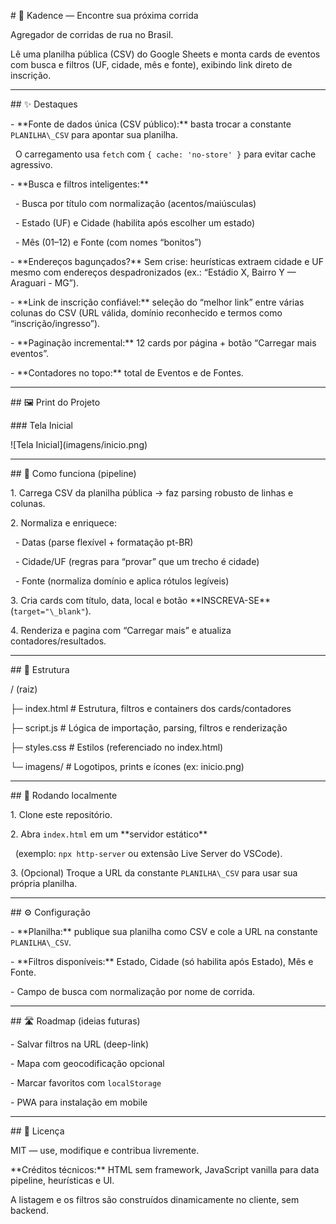\# 🏃 Kadence — Encontre sua próxima corrida



Agregador de corridas de rua no Brasil.  

Lê uma planilha pública (CSV) do Google Sheets e monta cards de eventos com busca e filtros (UF, cidade, mês e fonte), exibindo link direto de inscrição.



---



\## ✨ Destaques



\- \*\*Fonte de dados única (CSV público):\*\* basta trocar a constante `PLANILHA\_CSV` para apontar sua planilha.  

&nbsp; O carregamento usa `fetch` com `{ cache: 'no-store' }` para evitar cache agressivo.



\- \*\*Busca e filtros inteligentes:\*\*

&nbsp; - Busca por título com normalização (acentos/maiúsculas)

&nbsp; - Estado (UF) e Cidade (habilita após escolher um estado)

&nbsp; - Mês (01–12) e Fonte (com nomes “bonitos”)



\- \*\*Endereços bagunçados?\*\* Sem crise: heurísticas extraem cidade e UF mesmo com endereços despadronizados (ex.: “Estádio X, Bairro Y — Araguari - MG”).



\- \*\*Link de inscrição confiável:\*\* seleção do “melhor link” entre várias colunas do CSV (URL válida, domínio reconhecido e termos como “inscrição/ingresso”).



\- \*\*Paginação incremental:\*\* 12 cards por página + botão “Carregar mais eventos”.



\- \*\*Contadores no topo:\*\* total de Eventos e de Fontes.



---



\## 🖼️ Print do Projeto



\### Tela Inicial



!\[Tela Inicial](imagens/inicio.png)



---



\## 🧠 Como funciona (pipeline)



1\. Carrega CSV da planilha pública → faz parsing robusto de linhas e colunas.  

2\. Normaliza e enriquece:

&nbsp;  - Datas (parse flexível + formatação pt-BR)

&nbsp;  - Cidade/UF (regras para “provar” que um trecho é cidade)

&nbsp;  - Fonte (normaliza domínio e aplica rótulos legíveis)

3\. Cria cards com título, data, local e botão \*\*INSCREVA-SE\*\* (`target="\_blank"`).

4\. Renderiza e pagina com “Carregar mais” e atualiza contadores/resultados.



---



\## 📁 Estrutura


/ (raiz)

├─ index.html # Estrutura, filtros e containers dos cards/contadores

├─ script.js # Lógica de importação, parsing, filtros e renderização

├─ styles.css # Estilos (referenciado no index.html)

└─ imagens/ # Logotipos, prints e ícones (ex: inicio.png)



---



\## 🧪 Rodando localmente



1\. Clone este repositório.

2\. Abra `index.html` em um \*\*servidor estático\*\*  

&nbsp;  (exemplo: `npx http-server` ou extensão Live Server do VSCode).

3\. (Opcional) Troque a URL da constante `PLANILHA\_CSV` para usar sua própria planilha.



---



\## ⚙️ Configuração



\- \*\*Planilha:\*\* publique sua planilha como CSV e cole a URL na constante `PLANILHA\_CSV`.

\- \*\*Filtros disponíveis:\*\* Estado, Cidade (só habilita após Estado), Mês e Fonte.

\- Campo de busca com normalização por nome de corrida.



---



\## 🛣️ Roadmap (ideias futuras)



\- Salvar filtros na URL (deep-link)

\- Mapa com geocodificação opcional

\- Marcar favoritos com `localStorage`

\- PWA para instalação em mobile



---



\## 🪪 Licença



MIT — use, modifique e contribua livremente.



\*\*Créditos técnicos:\*\* HTML sem framework, JavaScript vanilla para data pipeline, heurísticas e UI.  

A listagem e os filtros são construídos dinamicamente no cliente, sem backend.





